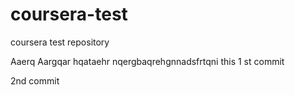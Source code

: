 # coursera-test
coursera test repository







Aaerq
Aargqar
hqataehr nqergbaqrehgnnadsfrtqni this 1 st commit


2nd commit

